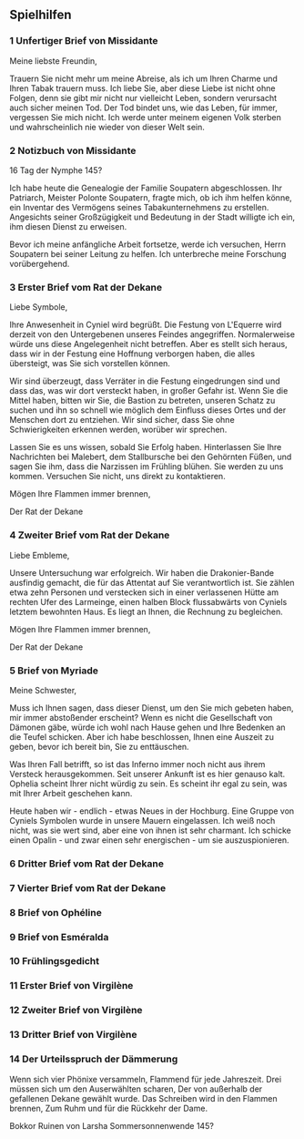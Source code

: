## Spielhilfen

### 1 Unfertiger Brief von Missidante

Meine liebste Freundin,

Trauern Sie nicht mehr um meine Abreise, als ich um Ihren Charme und Ihren Tabak trauern muss. Ich liebe Sie, aber diese Liebe ist nicht ohne Folgen, denn sie gibt mir nicht nur vielleicht Leben, sondern verursacht auch sicher meinen Tod. Der Tod bindet uns, wie das Leben, für immer, vergessen Sie mich nicht.
Ich werde unter meinem eigenen Volk sterben und wahrscheinlich nie wieder von dieser Welt sein.

### 2 Notizbuch von Missidante

16 Tag der Nymphe 145?

Ich habe heute die Genealogie der Familie Soupatern abgeschlossen. Ihr Patriarch, Meister Polonte Soupatern, fragte mich, ob ich ihm helfen könne, ein Inventar des Vermögens seines Tabakunternehmens zu erstellen. Angesichts seiner Großzügigkeit und Bedeutung in der Stadt willigte ich ein, ihm diesen Dienst zu erweisen.

Bevor ich meine anfängliche Arbeit fortsetze, werde ich versuchen, Herrn Soupatern bei seiner Leitung zu helfen. Ich unterbreche meine Forschung vorübergehend.

### 3 Erster Brief vom Rat der Dekane

Liebe Symbole,

Ihre Anwesenheit in Cyniel wird begrüßt. Die Festung von L'Equerre wird derzeit von den Untergebenen unseres Feindes angegriffen. Normalerweise würde uns diese Angelegenheit nicht betreffen. Aber es stellt sich heraus, dass wir in der Festung eine Hoffnung verborgen haben, die alles übersteigt, was Sie sich vorstellen können.

Wir sind überzeugt, dass Verräter in die Festung eingedrungen sind und dass das, was wir dort versteckt haben, in großer Gefahr ist. Wenn Sie die Mittel haben, bitten wir Sie, die Bastion zu betreten, unseren Schatz zu suchen und ihn so schnell wie möglich dem Einfluss dieses Ortes und der Menschen dort zu entziehen. Wir sind sicher, dass Sie ohne Schwierigkeiten erkennen werden, worüber wir sprechen.

Lassen Sie es uns wissen, sobald Sie Erfolg haben. Hinterlassen Sie Ihre Nachrichten bei Malebert, dem Stallbursche bei den Gehörnten Füßen, und sagen Sie ihm, dass die Narzissen im Frühling blühen. Sie werden zu uns kommen. Versuchen Sie nicht, uns direkt zu kontaktieren.

Mögen Ihre Flammen immer brennen,

Der Rat der Dekane

### 4 Zweiter Brief vom Rat der Dekane

Liebe Embleme,

Unsere Untersuchung war erfolgreich. Wir haben die Drakonier-Bande ausfindig gemacht, die für das Attentat auf Sie verantwortlich ist. Sie zählen etwa zehn Personen und verstecken sich in einer verlassenen Hütte am rechten Ufer des Larmeinge, einen halben Block flussabwärts von Cyniels letztem bewohnten Haus. Es liegt an Ihnen, die Rechnung zu begleichen.

Mögen Ihre Flammen immer brennen,

Der Rat der Dekane

### 5 Brief von Myriade

Meine Schwester,

Muss ich Ihnen sagen, dass dieser Dienst, um den Sie mich gebeten haben, mir immer abstoßender erscheint? Wenn es nicht die Gesellschaft von Dämonen gäbe, würde ich wohl nach Hause gehen und Ihre Bedenken an die Teufel schicken. Aber ich habe beschlossen, Ihnen eine Auszeit zu geben, bevor ich bereit bin, Sie zu enttäuschen.

Was Ihren Fall betrifft, so ist das Inferno immer noch nicht aus ihrem Versteck herausgekommen. Seit unserer Ankunft ist es hier genauso kalt. Ophelia scheint Ihrer nicht würdig zu sein. Es scheint ihr egal zu sein, was mit Ihrer Arbeit geschehen kann.

Heute haben wir - endlich - etwas Neues in der Hochburg. Eine Gruppe von Cyniels Symbolen wurde in unsere Mauern eingelassen. Ich weiß noch nicht, was sie wert sind, aber eine von ihnen ist sehr charmant. Ich schicke einen Opalin - und zwar einen sehr energischen - um sie auszuspionieren.

### 6 Dritter Brief vom Rat der Dekane

### 7 Vierter Brief vom Rat der Dekane

### 8 Brief von Ophéline

### 9 Brief von Esméralda

### 10 Frühlingsgedicht

### 11 Erster Brief von Virgilène

### 12 Zweiter Brief von Virgilène

### 13 Dritter Brief von Virgilène

### 14 Der Urteilsspruch der Dämmerung

Wenn sich vier Phönixe versammeln,
Flammend für jede Jahreszeit.
Drei müssen sich um den Auserwählten scharen,
Der von außerhalb der gefallenen Dekane gewählt wurde.
Das Schreiben wird in den Flammen brennen,
Zum Ruhm und für die Rückkehr der Dame.

Bokkor
Ruinen von Larsha
Sommersonnenwende 145?